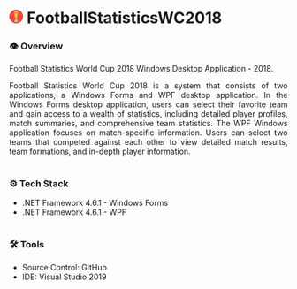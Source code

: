 # <img src="footballstatisticswc2018.svg" width="25"/> FootballStatisticsWC2018

### **👁️ Overview**
Football Statistics World Cup 2018 Windows Desktop Application - 2018.

<p align="justify">
    Football Statistics World Cup 2018 is a system that consists of two applications, a Windows Forms and WPF desktop application. In the Windows Forms desktop application, users can select their favorite team and gain access to a wealth of statistics, including detailed player profiles, match summaries, and comprehensive team statistics. The WPF Windows application focuses on match-specific information. Users can select two teams that competed against each other to view detailed match results, team formations, and in-depth player information.
</p>

#

### **⚙️ Tech Stack**
- .NET Framework 4.6.1 - Windows Forms
- .NET Framework 4.6.1 - WPF

#

### **🛠️ Tools**
- Source Control: GitHub
- IDE: Visual Studio 2019